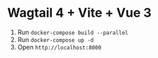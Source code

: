 # Wagtail 4 + Vite + Vue 3

1. Run `docker-compose build --parallel`
1. Run `docker-compose up -d`
1. Open `http://localhost:8000`
